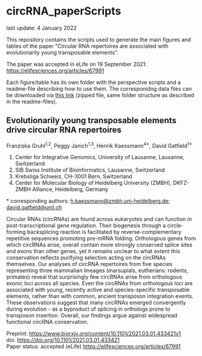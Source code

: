 # circRNA_paperScripts
last update: 4 January 2022

This repository contains the scripts used to generate the main figures and tables of the paper "Circular RNA repertoires are associated with evolutionarily young transposable elements".

The paper was accepted in eLife on 19 September 2021: https://elifesciences.org/articles/67991

Each figure/table has its own folder with the perspective scripts and a readme-file describing how to use them. The corresponidng data files can be downloaded via [this link](https://drive.google.com/file/d/1xa7SfcYsrrS2f926T8w4T8zyhmmCajhf/view?usp=sharing) (zipped file, same folder structure as described in the readme-files).
  

## Evolutionarily young transposable elements drive circular RNA repertoires

Franziska Gruhl<sup>1,2</sup>, Peggy Janich<sup>1,3</sup>, Henrik Kaessmann<sup>4*</sup>, David Gatfield<sup>1*</sup>
1. Center for Integrative Genomics, University of Lausanne, Lausanne, Switzerland
2. SIB Swiss Institute of Bioinformatics, Lausanne, Switzerland
3. Krebsliga Schweiz, CH-3001 Bern, Switzerland
4. Center for Molecular Biology of Heidelberg University (ZMBH), DKFZ-ZMBH Alliance, Heidelberg, Germany

\* corresponding authors: h.kaessmann@zmbh.uni-heidelberg.de; david.gatfield@unil.ch

Circular RNAs (circRNAs) are found across eukaryotes and can function in post-transcriptional gene regulation. Their biogenesis through a circle-forming backsplicing reaction is facilitated by reverse-complementary repetitive sequences promoting pre-mRNA folding. Orthologous genes from which circRNAs arise, overall contain more strongly conserved splice sites and exons than other genes, yet it remains unclear to what extent this conservation reflects purifying selection acting on the circRNAs themselves. Our analyses of circRNA repertoires from five species representing three mammalian lineages (marsupials, eutherians: rodents, primates) reveal that surprisingly few circRNAs arise from orthologous exonic loci across all species. Even the circRNAs from orthologous loci are associated with young, recently active and species-specific transposable elements, rather than with common, ancient transposon integration events. These observations suggest that many circRNAs emerged convergently during evolution - as a byproduct of splicing in orthologs prone to transposon insertion. Overall, our findings argue against widespread functional circRNA conservation.

Preprint: https://www.biorxiv.org/content/10.1101/2021.03.01.433421v1 \
doi: https://doi.org/10.1101/2021.03.01.433421 \
Paper status: accepted (eLife) https://elifesciences.org/articles/67991
